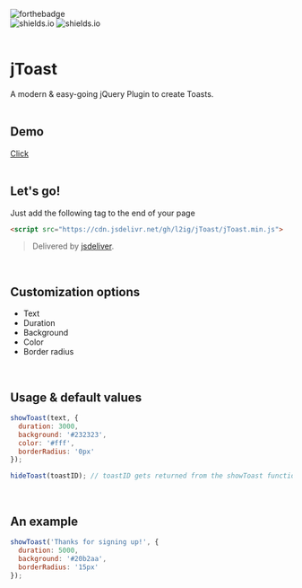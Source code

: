 ![forthebadge](https://forthebadge.com/images/badges/built-with-love.svg)<br>
![shields.io](https://img.shields.io/github/stars/l2ig/jToast.svg?style=for-the-badge)
![shields.io](https://img.shields.io/github/languages/top/l2ig/jToast.svg?style=for-the-badge)<br><br>

# jToast
A modern & easy-going jQuery Plugin to create Toasts.<br><br>

## Demo
[Click](https://l2g.cc/projects/jToast/)
<br><br>

## Let's go!
Just add the following tag to the end of your page
```html
<script src="https://cdn.jsdelivr.net/gh/l2ig/jToast/jToast.min.js">
```
> Delivered by [jsdeliver](https://www.jsdelivr.com/).

<br>

## Customization options
* Text
* Duration
* Background
* Color
* Border radius
<br>

## Usage & default values
```javascript
showToast(text, {
  duration: 3000,
  background: '#232323',
  color: '#fff',
  borderRadius: '0px'
});
```

```javascript
hideToast(toastID); // toastID gets returned from the showToast function
```
<br>

## An example
```javascript
showToast('Thanks for signing up!', {
  duration: 5000,
  background: '#20b2aa',
  borderRadius: '15px'
});

